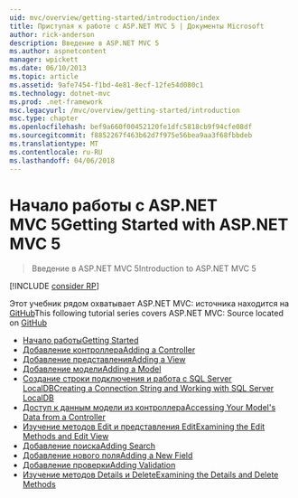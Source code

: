 ```yaml
---
uid: mvc/overview/getting-started/introduction/index
title: Приступая к работе с ASP.NET MVC 5 | Документы Microsoft
author: rick-anderson
description: Введение в ASP.NET MVC 5
ms.author: aspnetcontent
manager: wpickett
ms.date: 06/10/2013
ms.topic: article
ms.assetid: 9afe7454-f1bd-4e81-8ecf-12fe54d080c1
ms.technology: dotnet-mvc
ms.prod: .net-framework
msc.legacyurl: /mvc/overview/getting-started/introduction
msc.type: chapter
ms.openlocfilehash: bef9a660f00452120fe1dfc5818cb9f94cfe08df
ms.sourcegitcommit: f8852267f463b62d7f975e56bea9aa3f68fbbdeb
ms.translationtype: MT
ms.contentlocale: ru-RU
ms.lasthandoff: 04/06/2018
---
```

<a name="getting-started-with-aspnet-mvc-5"></a><span data-ttu-id="5f492-103">Начало работы с ASP.NET MVC 5</span><span class="sxs-lookup"><span data-stu-id="5f492-103">Getting Started with ASP.NET MVC 5</span></span>
====================
> <span data-ttu-id="5f492-104">Введение в ASP.NET MVC 5</span><span class="sxs-lookup"><span data-stu-id="5f492-104">Introduction to ASP.NET MVC 5</span></span>

[!INCLUDE [consider RP](../../../../includes/razor.md)]

<span data-ttu-id="5f492-105">Этот учебник рядом охватывает ASP.NET MVC: источника находится на [GitHub](https://github.com/aspnet/Docs/tree/master/aspnet/mvc/overview/getting-started/introduction/sample/MvcMovie/MvcMovie)</span><span class="sxs-lookup"><span data-stu-id="5f492-105">This following tutorial series covers ASP.NET MVC: Source located on [GitHub](https://github.com/aspnet/Docs/tree/master/aspnet/mvc/overview/getting-started/introduction/sample/MvcMovie/MvcMovie)</span></span>

- [<span data-ttu-id="5f492-106">Начало работы</span><span class="sxs-lookup"><span data-stu-id="5f492-106">Getting Started</span></span>](getting-started.md)
- [<span data-ttu-id="5f492-107">Добавление контроллера</span><span class="sxs-lookup"><span data-stu-id="5f492-107">Adding a Controller</span></span>](adding-a-controller.md)
- [<span data-ttu-id="5f492-108">Добавление представления</span><span class="sxs-lookup"><span data-stu-id="5f492-108">Adding a View</span></span>](adding-a-view.md)
- [<span data-ttu-id="5f492-109">Добавление модели</span><span class="sxs-lookup"><span data-stu-id="5f492-109">Adding a Model</span></span>](adding-a-model.md)
- [<span data-ttu-id="5f492-110">Создание строки подключения и работа с SQL Server LocalDB</span><span class="sxs-lookup"><span data-stu-id="5f492-110">Creating a Connection String and Working with SQL Server LocalDB</span></span>](creating-a-connection-string.md)
- [<span data-ttu-id="5f492-111">Доступ к данным модели из контроллера</span><span class="sxs-lookup"><span data-stu-id="5f492-111">Accessing Your Model's Data from a Controller</span></span>](accessing-your-models-data-from-a-controller.md)
- [<span data-ttu-id="5f492-112">Изучение методов Edit и представления Edit</span><span class="sxs-lookup"><span data-stu-id="5f492-112">Examining the Edit Methods and Edit View</span></span>](examining-the-edit-methods-and-edit-view.md)
- [<span data-ttu-id="5f492-113">Добавление поиска</span><span class="sxs-lookup"><span data-stu-id="5f492-113">Adding Search</span></span>](adding-search.md)
- [<span data-ttu-id="5f492-114">Добавление нового поля</span><span class="sxs-lookup"><span data-stu-id="5f492-114">Adding a New Field</span></span>](adding-a-new-field.md)
- [<span data-ttu-id="5f492-115">Добавление проверки</span><span class="sxs-lookup"><span data-stu-id="5f492-115">Adding Validation</span></span>](adding-validation.md)
- [<span data-ttu-id="5f492-116">Изучение методов Details и Delete</span><span class="sxs-lookup"><span data-stu-id="5f492-116">Examining the Details and Delete Methods</span></span>](examining-the-details-and-delete-methods.md)
